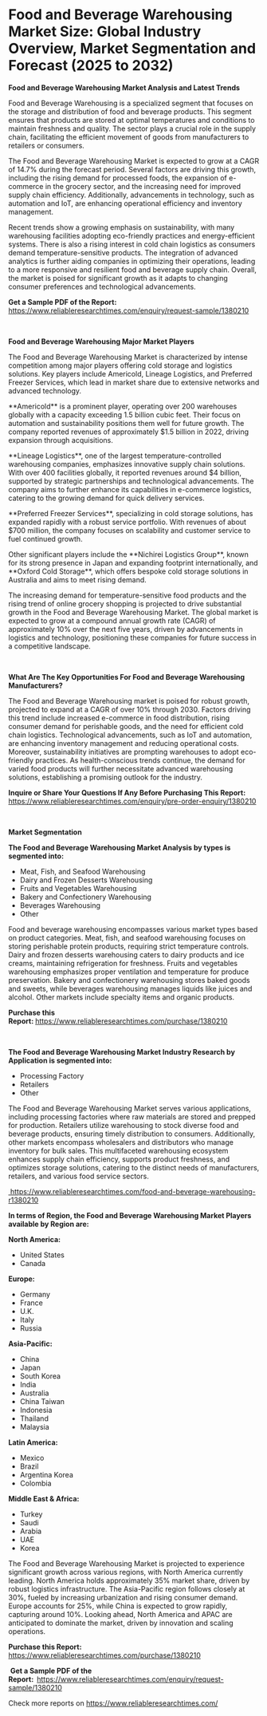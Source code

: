 <p><h1>Food and Beverage Warehousing Market Size: Global Industry Overview, Market Segmentation and Forecast (2025 to 2032)</h1></p><p><strong>Food and Beverage Warehousing Market Analysis and Latest Trends</strong></p>
<p><p>Food and Beverage Warehousing is a specialized segment that focuses on the storage and distribution of food and beverage products. This segment ensures that products are stored at optimal temperatures and conditions to maintain freshness and quality. The sector plays a crucial role in the supply chain, facilitating the efficient movement of goods from manufacturers to retailers or consumers.</p><p>The Food and Beverage Warehousing Market is expected to grow at a CAGR of 14.7% during the forecast period. Several factors are driving this growth, including the rising demand for processed foods, the expansion of e-commerce in the grocery sector, and the increasing need for improved supply chain efficiency. Additionally, advancements in technology, such as automation and IoT, are enhancing operational efficiency and inventory management.</p><p>Recent trends show a growing emphasis on sustainability, with many warehousing facilities adopting eco-friendly practices and energy-efficient systems. There is also a rising interest in cold chain logistics as consumers demand temperature-sensitive products. The integration of advanced analytics is further aiding companies in optimizing their operations, leading to a more responsive and resilient food and beverage supply chain. Overall, the market is poised for significant growth as it adapts to changing consumer preferences and technological advancements.</p></p>
<p><strong>Get a Sample PDF of the Report:&nbsp;</strong> <a href="https://www.reliableresearchtimes.com/enquiry/request-sample/1380210?utm_campaign=3287&utm_medium=2&utm_source=Github&utm_content=ia&utm_term=11032025&utm_id=food-and-beverage-warehousing">https://www.reliableresearchtimes.com/enquiry/request-sample/1380210</a></p>
<p>&nbsp;</p>
<p><strong>Food and Beverage Warehousing Major Market Players</strong></p>
<p><p>The Food and Beverage Warehousing Market is characterized by intense competition among major players offering cold storage and logistics solutions. Key players include Americold, Lineage Logistics, and Preferred Freezer Services, which lead in market share due to extensive networks and advanced technology.</p><p>**Americold** is a prominent player, operating over 200 warehouses globally with a capacity exceeding 1.5 billion cubic feet. Their focus on automation and sustainability positions them well for future growth. The company reported revenues of approximately $1.5 billion in 2022, driving expansion through acquisitions.</p><p>**Lineage Logistics**, one of the largest temperature-controlled warehousing companies, emphasizes innovative supply chain solutions. With over 400 facilities globally, it reported revenues around $4 billion, supported by strategic partnerships and technological advancements. The company aims to further enhance its capabilities in e-commerce logistics, catering to the growing demand for quick delivery services.</p><p>**Preferred Freezer Services**, specializing in cold storage solutions, has expanded rapidly with a robust service portfolio. With revenues of about $700 million, the company focuses on scalability and customer service to fuel continued growth.</p><p>Other significant players include the **Nichirei Logistics Group**, known for its strong presence in Japan and expanding footprint internationally, and **Oxford Cold Storage**, which offers bespoke cold storage solutions in Australia and aims to meet rising demand.</p><p>The increasing demand for temperature-sensitive food products and the rising trend of online grocery shopping is projected to drive substantial growth in the Food and Beverage Warehousing Market. The global market is expected to grow at a compound annual growth rate (CAGR) of approximately 10% over the next five years, driven by advancements in logistics and technology, positioning these companies for future success in a competitive landscape.</p></p>
<p>&nbsp;</p>
<p><strong>What Are The Key Opportunities For Food and Beverage Warehousing Manufacturers?</strong></p>
<p><p>The Food and Beverage Warehousing market is poised for robust growth, projected to expand at a CAGR of over 10% through 2030. Factors driving this trend include increased e-commerce in food distribution, rising consumer demand for perishable goods, and the need for efficient cold chain logistics. Technological advancements, such as IoT and automation, are enhancing inventory management and reducing operational costs. Moreover, sustainability initiatives are prompting warehouses to adopt eco-friendly practices. As health-conscious trends continue, the demand for varied food products will further necessitate advanced warehousing solutions, establishing a promising outlook for the industry.</p></p>
<p><strong>Inquire or Share Your Questions If Any Before Purchasing This Report:</strong> <a href="https://www.reliableresearchtimes.com/enquiry/pre-order-enquiry/1380210?utm_campaign=3287&utm_medium=2&utm_source=Github&utm_content=ia&utm_term=11032025&utm_id=food-and-beverage-warehousing">https://www.reliableresearchtimes.com/enquiry/pre-order-enquiry/1380210</a></p>
<p>&nbsp;</p>
<p><strong>Market Segmentation</strong></p>
<p><strong>The Food and Beverage Warehousing Market Analysis by types is segmented into:</strong></p>
<p><ul><li>Meat, Fish, and Seafood Warehousing</li><li>Dairy and Frozen Desserts Warehousing</li><li>Fruits and Vegetables Warehousing</li><li>Bakery and Confectionery Warehousing</li><li>Beverages Warehousing</li><li>Other</li></ul></p>
<p><p>Food and beverage warehousing encompasses various market types based on product categories. Meat, fish, and seafood warehousing focuses on storing perishable protein products, requiring strict temperature controls. Dairy and frozen desserts warehousing caters to dairy products and ice creams, maintaining refrigeration for freshness. Fruits and vegetables warehousing emphasizes proper ventilation and temperature for produce preservation. Bakery and confectionery warehousing stores baked goods and sweets, while beverages warehousing manages liquids like juices and alcohol. Other markets include specialty items and organic products.</p></p>
<p><strong>Purchase this Report:&nbsp;</strong><a href="https://www.reliableresearchtimes.com/purchase/1380210?utm_campaign=3287&utm_medium=2&utm_source=Github&utm_content=ia&utm_term=11032025&utm_id=food-and-beverage-warehousing">https://www.reliableresearchtimes.com/purchase/1380210</a></p>
<p>&nbsp;</p>
<p><strong>The Food and Beverage Warehousing Market Industry Research by Application is segmented into:</strong></p>
<p><ul><li>Processing Factory</li><li>Retailers</li><li>Other</li></ul></p>
<p><p>The Food and Beverage Warehousing Market serves various applications, including processing factories where raw materials are stored and prepped for production. Retailers utilize warehousing to stock diverse food and beverage products, ensuring timely distribution to consumers. Additionally, other markets encompass wholesalers and distributors who manage inventory for bulk sales. This multifaceted warehousing ecosystem enhances supply chain efficiency, supports product freshness, and optimizes storage solutions, catering to the distinct needs of manufacturers, retailers, and various food service sectors.</p></p>
<p><a href="https://www.reliableresearchtimes.com/food-and-beverage-warehousing-r1380210?utm_campaign=3287&utm_medium=2&utm_source=Github&utm_content=ia&utm_term=11032025&utm_id=food-and-beverage-warehousing">&nbsp;https://www.reliableresearchtimes.com/food-and-beverage-warehousing-r1380210</a></p>
<p><strong>In terms of Region, the Food and Beverage Warehousing Market Players available by Region are:</strong></p>
<p>
    <p> <strong> North America: </strong>
        <ul>
            <li>United States</li>
            <li>Canada</li>
        </ul>
        </p> 
    <p> <strong> Europe: </strong>
        <ul>
            <li>Germany</li>
            <li>France</li>
            <li>U.K.</li>
            <li>Italy</li>
            <li>Russia</li>
        </ul>
        </p> 
    <p> <strong> Asia-Pacific: </strong>
        <ul>
            <li>China</li>
            <li>Japan</li>
            <li>South Korea</li>
            <li>India</li>
            <li>Australia</li>
            <li>China Taiwan</li>
            <li>Indonesia</li>
            <li>Thailand</li>
            <li>Malaysia</li>
        </ul>
        </p> 
    <p> <strong> Latin America: </strong>
        <ul>
            <li>Mexico</li>
            <li>Brazil</li>
            <li>Argentina Korea</li>
            <li>Colombia</li>
        </ul>
        </p> 
    <p> <strong> Middle East & Africa: </strong>
        <ul>
            <li>Turkey</li>
            <li>Saudi</li>
            <li>Arabia</li>
            <li>UAE</li>
            <li>Korea</li>
        </ul>
    </p>
    </p>
<p><p>The Food and Beverage Warehousing Market is projected to experience significant growth across various regions, with North America currently leading. North America holds approximately 35% market share, driven by robust logistics infrastructure. The Asia-Pacific region follows closely at 30%, fueled by increasing urbanization and rising consumer demand. Europe accounts for 25%, while China is expected to grow rapidly, capturing around 10%. Looking ahead, North America and APAC are anticipated to dominate the market, driven by innovation and scaling operations.</p></p>
<p><strong>Purchase this Report: </strong><a href="https://www.reliableresearchtimes.com/purchase/1380210?utm_campaign=3287&utm_medium=2&utm_source=Github&utm_content=ia&utm_term=11032025&utm_id=food-and-beverage-warehousing">https://www.reliableresearchtimes.com/purchase/1380210</a></p>
<p>&nbsp;<strong>Get a Sample PDF of the Report:&nbsp;&nbsp;</strong><a href="https://www.reliableresearchtimes.com/enquiry/request-sample/1380210?utm_campaign=3287&utm_medium=2&utm_source=Github&utm_content=ia&utm_term=11032025&utm_id=food-and-beverage-warehousing">https://www.reliableresearchtimes.com/enquiry/request-sample/1380210</a></p>
<p><strong></strong></p>
<p>Check more reports on <a href="https://www.reliableresearchtimes.com/?utm_campaign=3287&utm_medium=2&utm_source=Github&utm_content=ia&utm_term=11032025&utm_id=food-and-beverage-warehousing">https://www.reliableresearchtimes.com/</a></p>